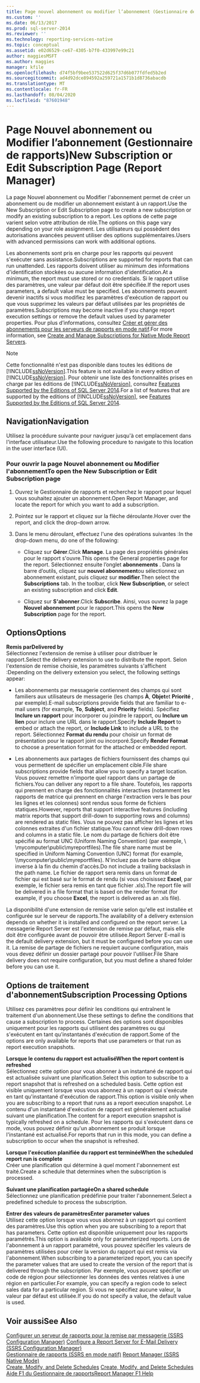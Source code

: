 ```yaml
---
title: Page nouvel abonnement ou modifier l’abonnement (Gestionnaire de rapports) | Microsoft Docs
ms.custom: ''
ms.date: 06/13/2017
ms.prod: sql-server-2014
ms.reviewer: ''
ms.technology: reporting-services-native
ms.topic: conceptual
ms.assetid: e02d6529-ce67-4305-b7f0-433997e99c21
author: maggiesMSFT
ms.author: maggies
manager: kfile
ms.openlocfilehash: d74f5bf9bee537522d625f37d6b077fdfed5b2ed
ms.sourcegitcommit: ad4d92dce894592a259721a1571b1d8736abacdb
ms.translationtype: MT
ms.contentlocale: fr-FR
ms.lasthandoff: 08/04/2020
ms.locfileid: "87601948"
---
```

# <a name="new-subscription-or-edit-subscription-page-report-manager"></a><span data-ttu-id="79b6a-102">Page Nouvel abonnement ou Modifier l’abonnement (Gestionnaire de rapports)</span><span class="sxs-lookup"><span data-stu-id="79b6a-102">New Subscription or Edit Subscription Page (Report Manager)</span></span>
  <span data-ttu-id="79b6a-103">La page Nouvel abonnement ou Modifier l'abonnement permet de créer un abonnement ou de modifier un abonnement existant à un rapport.</span><span class="sxs-lookup"><span data-stu-id="79b6a-103">Use the New Subscription or Edit Subscription page to create a new subscription or modify an existing subscription to a report.</span></span> <span data-ttu-id="79b6a-104">Les options de cette page varient selon votre attribution de rôle.</span><span class="sxs-lookup"><span data-stu-id="79b6a-104">The options on this page vary depending on your role assignment.</span></span> <span data-ttu-id="79b6a-105">Les utilisateurs qui possèdent des autorisations avancées peuvent utiliser des options supplémentaires.</span><span class="sxs-lookup"><span data-stu-id="79b6a-105">Users with advanced permissions can work with additional options.</span></span>  
  
 <span data-ttu-id="79b6a-106">Les abonnements sont pris en charge pour les rapports qui peuvent s'exécuter sans assistance.</span><span class="sxs-lookup"><span data-stu-id="79b6a-106">Subscriptions are supported for reports that can run unattended.</span></span> <span data-ttu-id="79b6a-107">Les rapports doivent utiliser au minimum des informations d'identification stockées ou aucune information d'identification.</span><span class="sxs-lookup"><span data-stu-id="79b6a-107">At a minimum, the report must use stored or no credentials.</span></span> <span data-ttu-id="79b6a-108">Si le rapport utilise des paramètres, une valeur par défaut doit être spécifiée.</span><span class="sxs-lookup"><span data-stu-id="79b6a-108">If the report uses parameters, a default value must be specified.</span></span> <span data-ttu-id="79b6a-109">Les abonnements peuvent devenir inactifs si vous modifiez les paramètres d'exécution de rapport ou que vous supprimez les valeurs par défaut utilisées par les propriétés de paramètres.</span><span class="sxs-lookup"><span data-stu-id="79b6a-109">Subscriptions may become inactive if you change report execution settings or remove the default values used by parameter properties.</span></span> <span data-ttu-id="79b6a-110">Pour plus d’informations, consultez [Créer et gérer des abonnements pour les serveurs de rapports en mode natif](../../2014/reporting-services/create-manage-subscriptions-native-mode-report-servers.md).</span><span class="sxs-lookup"><span data-stu-id="79b6a-110">For more information, see [Create and Manage Subscriptions for Native Mode Report Servers](../../2014/reporting-services/create-manage-subscriptions-native-mode-report-servers.md).</span></span>  
  
> [!NOTE]  
>  <span data-ttu-id="79b6a-111">Cette fonctionnalité n'est pas disponible dans toutes les éditions de [!INCLUDE[ssNoVersion](../includes/ssnoversion-md.md)].</span><span class="sxs-lookup"><span data-stu-id="79b6a-111">This feature is not available in every edition of [!INCLUDE[ssNoVersion](../includes/ssnoversion-md.md)].</span></span> <span data-ttu-id="79b6a-112">Pour obtenir une liste des fonctionnalités prises en charge par les éditions de [!INCLUDE[ssNoVersion](../includes/ssnoversion-md.md)], consultez [Features Supported by the Editions of SQL Server 2014](../../2014/getting-started/features-supported-by-the-editions-of-sql-server-2014.md).</span><span class="sxs-lookup"><span data-stu-id="79b6a-112">For a list of features that are supported by the editions of [!INCLUDE[ssNoVersion](../includes/ssnoversion-md.md)], see [Features Supported by the Editions of SQL Server 2014](../../2014/getting-started/features-supported-by-the-editions-of-sql-server-2014.md).</span></span>  
  
## <a name="navigation"></a><span data-ttu-id="79b6a-113">Navigation</span><span class="sxs-lookup"><span data-stu-id="79b6a-113">Navigation</span></span>  
 <span data-ttu-id="79b6a-114">Utilisez la procédure suivante pour naviguer jusqu'à cet emplacement dans l'interface utilisateur.</span><span class="sxs-lookup"><span data-stu-id="79b6a-114">Use the following procedure to navigate to this location in the user interface (UI).</span></span>  
  
### <a name="to-open-the-new-subscription-or-edit-subscription-page"></a><span data-ttu-id="79b6a-115">Pour ouvrir la page Nouvel abonnement ou Modifier l'abonnement</span><span class="sxs-lookup"><span data-stu-id="79b6a-115">To open the New Subscription or Edit Subscription page</span></span>  
  
1.  <span data-ttu-id="79b6a-116">Ouvrez le Gestionnaire de rapports et recherchez le rapport pour lequel vous souhaitez ajouter un abonnement.</span><span class="sxs-lookup"><span data-stu-id="79b6a-116">Open Report Manager, and locate the report for which you want to add a subscription.</span></span>  
  
2.  <span data-ttu-id="79b6a-117">Pointez sur le rapport et cliquez sur la flèche déroulante.</span><span class="sxs-lookup"><span data-stu-id="79b6a-117">Hover over the report, and click the drop-down arrow.</span></span>  
  
3.  <span data-ttu-id="79b6a-118">Dans le menu déroulant, effectuez l'une des opérations suivantes :</span><span class="sxs-lookup"><span data-stu-id="79b6a-118">In the drop-down menu, do one of the following:</span></span>  
  
    -   <span data-ttu-id="79b6a-119">Cliquez sur **Gérer**.</span><span class="sxs-lookup"><span data-stu-id="79b6a-119">Click **Manage**.</span></span> <span data-ttu-id="79b6a-120">La page des propriétés générales pour le rapport s'ouvre.</span><span class="sxs-lookup"><span data-stu-id="79b6a-120">This opens the General properties page for the report.</span></span> <span data-ttu-id="79b6a-121">Sélectionnez ensuite l’onglet **abonnements** . Dans la barre d’outils, cliquez sur **nouvel abonnement**ou sélectionnez un abonnement existant, puis cliquez sur **modifier**.</span><span class="sxs-lookup"><span data-stu-id="79b6a-121">Then select the **Subscriptions** tab. In the toolbar, click **New Subscription**, or select an existing subscription and click **Edit**.</span></span>  
  
    -   <span data-ttu-id="79b6a-122">Cliquez sur **S'abonner**.</span><span class="sxs-lookup"><span data-stu-id="79b6a-122">Click **Subscribe**.</span></span> <span data-ttu-id="79b6a-123">Ainsi, vous ouvrez la page **Nouvel abonnement** pour le rapport.</span><span class="sxs-lookup"><span data-stu-id="79b6a-123">This opens the **New Subscription** page for the report.</span></span>  
  
## <a name="options"></a><span data-ttu-id="79b6a-124">Options</span><span class="sxs-lookup"><span data-stu-id="79b6a-124">Options</span></span>  
 <span data-ttu-id="79b6a-125">**Remis par**</span><span class="sxs-lookup"><span data-stu-id="79b6a-125">**Delivered by**</span></span>  
 <span data-ttu-id="79b6a-126">Sélectionnez l'extension de remise à utiliser pour distribuer le rapport.</span><span class="sxs-lookup"><span data-stu-id="79b6a-126">Select the delivery extension to use to distribute the report.</span></span> <span data-ttu-id="79b6a-127">Selon l'extension de remise choisie, les paramètres suivants s'affichent :</span><span class="sxs-lookup"><span data-stu-id="79b6a-127">Depending on the delivery extension you select, the following settings appear:</span></span>  
  
-   <span data-ttu-id="79b6a-128">Les abonnements par messagerie contiennent des champs qui sont familiers aux utilisateurs de messagerie (les champs **À**, **Objet**et **Priorité** , par exemple).</span><span class="sxs-lookup"><span data-stu-id="79b6a-128">E-mail subscriptions provide fields that are familiar to e-mail users (for example, **To**, **Subject**, and **Priority** fields).</span></span> <span data-ttu-id="79b6a-129">Spécifiez **Inclure un rapport** pour incorporer ou joindre le rapport, ou **Inclure un lien** pour inclure une URL dans le rapport.</span><span class="sxs-lookup"><span data-stu-id="79b6a-129">Specify **Include Report** to embed or attach the report, or **Include Link** to include a URL to the report.</span></span> <span data-ttu-id="79b6a-130">Sélectionnez **Format du rendu** pour choisir un format de présentation pour le rapport joint ou incorporé.</span><span class="sxs-lookup"><span data-stu-id="79b6a-130">Specify **Render Format** to choose a presentation format for the attached or embedded report.</span></span>  
  
-   <span data-ttu-id="79b6a-131">Les abonnements aux partages de fichiers fournissent des champs qui vous permettent de spécifier un emplacement cible.</span><span class="sxs-lookup"><span data-stu-id="79b6a-131">File share subscriptions provide fields that allow you to specify a target location.</span></span> <span data-ttu-id="79b6a-132">Vous pouvez remettre n'importe quel rapport dans un partage de fichiers.</span><span class="sxs-lookup"><span data-stu-id="79b6a-132">You can deliver any report to a file share.</span></span> <span data-ttu-id="79b6a-133">Toutefois, les rapports qui prennent en charge des fonctionnalités interactives (notamment les rapports de matrice qui prennent en charge l'extraction vers le bas pour les lignes et les colonnes) sont rendus sous forme de fichiers statiques.</span><span class="sxs-lookup"><span data-stu-id="79b6a-133">However, reports that support interactive features (including matrix reports that support drill-down to supporting rows and columns) are rendered as static files.</span></span> <span data-ttu-id="79b6a-134">Vous ne pouvez pas afficher les lignes et les colonnes extraites d'un fichier statique.</span><span class="sxs-lookup"><span data-stu-id="79b6a-134">You cannot view drill-down rows and columns in a static file.</span></span> <span data-ttu-id="79b6a-135">Le nom du partage de fichiers doit être spécifié au format UNC (Uniform Naming Convention) (par exemple, \\ \mycomputer\public\myreportfiles).</span><span class="sxs-lookup"><span data-stu-id="79b6a-135">The file share name must be specified in Uniform Naming Convention (UNC) format (for example, \\\mycomputer\public\myreportfiles).</span></span> <span data-ttu-id="79b6a-136">N'incluez pas de barre oblique inverse à la fin du chemin d'accès.</span><span class="sxs-lookup"><span data-stu-id="79b6a-136">Do not include a trailing backslash in the path name.</span></span> <span data-ttu-id="79b6a-137">Le fichier de rapport sera remis dans un format de fichier qui est basé sur le format de rendu (si vous choisissez **Excel**, par exemple, le fichier sera remis en tant que fichier .xls).</span><span class="sxs-lookup"><span data-stu-id="79b6a-137">The report file will be delivered in a file format that is based on the render format (for example, if you choose **Excel**, the report is delivered as an .xls file).</span></span>  
  
 <span data-ttu-id="79b6a-138">La disponibilité d'une extension de remise varie selon qu'elle est installée et configurée sur le serveur de rapports.</span><span class="sxs-lookup"><span data-stu-id="79b6a-138">The availability of a delivery extension depends on whether it is installed and configured on the report server.</span></span> <span data-ttu-id="79b6a-139">La messagerie Report Server est l'extension de remise par défaut, mais elle doit être configurée avant de pouvoir être utilisée.</span><span class="sxs-lookup"><span data-stu-id="79b6a-139">Report Server E-mail is the default delivery extension, but it must be configured before you can use it.</span></span> <span data-ttu-id="79b6a-140">La remise de partage de fichiers ne requiert aucune configuration, mais vous devez définir un dossier partagé pour pouvoir l'utiliser.</span><span class="sxs-lookup"><span data-stu-id="79b6a-140">File Share delivery does not require configuration, but you must define a shared folder before you can use it.</span></span>  
  
## <a name="subscription-processing-options"></a><span data-ttu-id="79b6a-141">Options de traitement d'abonnement</span><span class="sxs-lookup"><span data-stu-id="79b6a-141">Subscription Processing Options</span></span>  
 <span data-ttu-id="79b6a-142">Utilisez ces paramètres pour définir les conditions qui entraînent le traitement d'un abonnement.</span><span class="sxs-lookup"><span data-stu-id="79b6a-142">Use these settings to define the conditions that cause a subscription to process.</span></span> <span data-ttu-id="79b6a-143">Certaines des options sont disponibles uniquement pour les rapports qui utilisent des paramètres ou qui s'exécutent en tant qu'instantanés d'exécution de rapport.</span><span class="sxs-lookup"><span data-stu-id="79b6a-143">Some of the options are only available for reports that use parameters or that run as report execution snapshots.</span></span>  
  
 <span data-ttu-id="79b6a-144">**Lorsque le contenu du rapport est actualisé**</span><span class="sxs-lookup"><span data-stu-id="79b6a-144">**When the report content is refreshed**</span></span>  
 <span data-ttu-id="79b6a-145">Sélectionnez cette option pour vous abonner à un instantané de rapport qui est actualisée suivant une planification.</span><span class="sxs-lookup"><span data-stu-id="79b6a-145">Select this option to subscribe to a report snapshot that is refreshed on a scheduled basis.</span></span> <span data-ttu-id="79b6a-146">Cette option est visible uniquement lorsque vous vous abonnez à un rapport qui s'exécute en tant qu'instantané d'exécution de rapport.</span><span class="sxs-lookup"><span data-stu-id="79b6a-146">This option is visible only when you are subscribing to a report that runs as a report execution snapshot.</span></span> <span data-ttu-id="79b6a-147">Le contenu d'un instantané d'exécution de rapport est généralement actualisé suivant une planification.</span><span class="sxs-lookup"><span data-stu-id="79b6a-147">The content for a report execution snapshot is typically refreshed on a schedule.</span></span> <span data-ttu-id="79b6a-148">Pour les rapports qui s'exécutent dans ce mode, vous pouvez définir qu'un abonnement se produit lorsque l'instantané est actualisé.</span><span class="sxs-lookup"><span data-stu-id="79b6a-148">For reports that run in this mode, you can define a subscription to occur when the snapshot is refreshed.</span></span>  
  
 <span data-ttu-id="79b6a-149">**Lorsque l'exécution planifiée du rapport est terminée**</span><span class="sxs-lookup"><span data-stu-id="79b6a-149">**When the scheduled report run is complete**</span></span>  
 <span data-ttu-id="79b6a-150">Créer une planification qui détermine à quel moment l'abonnement est traité.</span><span class="sxs-lookup"><span data-stu-id="79b6a-150">Create a schedule that determines when the subscription is processed.</span></span>  
  
 <span data-ttu-id="79b6a-151">**Suivant une planification partagée**</span><span class="sxs-lookup"><span data-stu-id="79b6a-151">**On a shared schedule**</span></span>  
 <span data-ttu-id="79b6a-152">Sélectionnez une planification prédéfinie pour traiter l'abonnement.</span><span class="sxs-lookup"><span data-stu-id="79b6a-152">Select a predefined schedule to process the subscription.</span></span>  
  
 <span data-ttu-id="79b6a-153">**Entrer des valeurs de paramètres**</span><span class="sxs-lookup"><span data-stu-id="79b6a-153">**Enter parameter values**</span></span>  
 <span data-ttu-id="79b6a-154">Utilisez cette option lorsque vous vous abonnez à un rapport qui contient des paramètres.</span><span class="sxs-lookup"><span data-stu-id="79b6a-154">Use this option when you are subscribing to a report that has parameters.</span></span> <span data-ttu-id="79b6a-155">Cette option est disponible uniquement pour les rapports paramétrés.</span><span class="sxs-lookup"><span data-stu-id="79b6a-155">This option is available only for parameterized reports.</span></span> <span data-ttu-id="79b6a-156">Lors de l'abonnement à un rapport paramétré, vous pouvez spécifier les valeurs de paramètres utilisées pour créer la version du rapport qui est remis via l'abonnement.</span><span class="sxs-lookup"><span data-stu-id="79b6a-156">When subscribing to a parameterized report, you can specify the parameter values that are used to create the version of the report that is delivered through the subscription.</span></span> <span data-ttu-id="79b6a-157">Par exemple, vous pouvez spécifier un code de région pour sélectionner les données des ventes relatives à une région en particulier.</span><span class="sxs-lookup"><span data-stu-id="79b6a-157">For example, you can specify a region code to select sales data for a particular region.</span></span> <span data-ttu-id="79b6a-158">Si vous ne spécifiez aucune valeur, la valeur par défaut est utilisée.</span><span class="sxs-lookup"><span data-stu-id="79b6a-158">If you do not specify a value, the default value is used.</span></span>  
  
## <a name="see-also"></a><span data-ttu-id="79b6a-159">Voir aussi</span><span class="sxs-lookup"><span data-stu-id="79b6a-159">See Also</span></span>  
 <span data-ttu-id="79b6a-160">[Configurer un serveur de rapports pour la remise par messagerie &#40;SSRS Configuration Manager&#41;](../../2014/sql-server/install/configure-a-report-server-for-e-mail-delivery-ssrs-configuration-manager.md) </span><span class="sxs-lookup"><span data-stu-id="79b6a-160">[Configure a Report Server for E-Mail Delivery &#40;SSRS Configuration Manager&#41;](../../2014/sql-server/install/configure-a-report-server-for-e-mail-delivery-ssrs-configuration-manager.md) </span></span>  
 <span data-ttu-id="79b6a-161">[Gestionnaire de rapports &#40;SSRS en mode natif&#41;](../../2014/reporting-services/report-manager-ssrs-native-mode.md) </span><span class="sxs-lookup"><span data-stu-id="79b6a-161">[Report Manager  &#40;SSRS Native Mode&#41;](../../2014/reporting-services/report-manager-ssrs-native-mode.md) </span></span>  
 <span data-ttu-id="79b6a-162">[Create, Modify, and Delete Schedules](subscriptions/create-modify-and-delete-schedules.md) </span><span class="sxs-lookup"><span data-stu-id="79b6a-162">[Create, Modify, and Delete Schedules](subscriptions/create-modify-and-delete-schedules.md) </span></span>  
 [<span data-ttu-id="79b6a-163">Aide F1 du Gestionnaire de rapports</span><span class="sxs-lookup"><span data-stu-id="79b6a-163">Report Manager F1 Help</span></span>](../../2014/reporting-services/report-manager-f1-help.md)  
  
  
